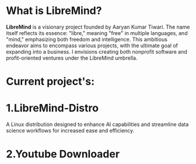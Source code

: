 # What is LibreMind?
**LibreMind** is a visionary project founded by Aaryan Kumar Tiwari. The name itself reflects its essence: "libre," meaning "free" in multiple languages, and "mind," emphasizing both freedom and intelligence. This ambitious endeavor aims to encompass various projects, with the ultimate goal of expanding into a business. I envisions creating both nonprofit software and profit-oriented ventures under the LibreMind umbrella. 

# Current project's:

# 1.LibreMind-Distro
A Linux distribution designed to enhance AI capabilities and streamline data science workflows for increased ease and efficiency.

# 2.Youtube Downloader

